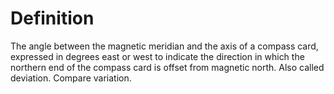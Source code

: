 # Definition

The angle between the magnetic meridian and the axis of a compass card,
expressed in degrees east or west to indicate the direction in which the
northern end of the compass card is offset from magnetic north. Also
called deviation. Compare variation.
